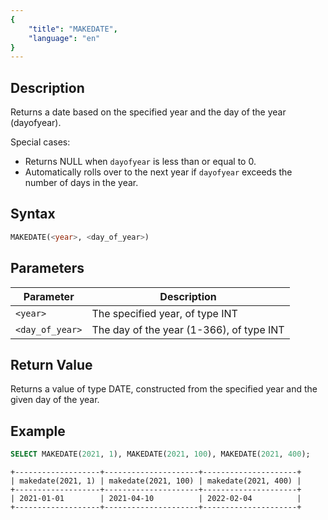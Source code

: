 ```yaml
---
{
    "title": "MAKEDATE",
    "language": "en"
}
---
```


## Description

Returns a date based on the specified year and the day of the year (dayofyear).

Special cases:
- Returns NULL when `dayofyear` is less than or equal to 0.
- Automatically rolls over to the next year if `dayofyear` exceeds the number of days in the year.

## Syntax

```sql
MAKEDATE(<year>, <day_of_year>)
```

## Parameters

| Parameter   | Description                               |
|-------------|-------------------------------------------|
| `<year>`    | The specified year, of type INT          |
| `<day_of_year>` | The day of the year (1-366), of type INT |

## Return Value

Returns a value of type DATE, constructed from the specified year and the given day of the year.

## Example

```sql
SELECT MAKEDATE(2021, 1), MAKEDATE(2021, 100), MAKEDATE(2021, 400);
```

```text
+-------------------+---------------------+---------------------+
| makedate(2021, 1) | makedate(2021, 100) | makedate(2021, 400) |
+-------------------+---------------------+---------------------+
| 2021-01-01        | 2021-04-10          | 2022-02-04          |
+-------------------+---------------------+---------------------+
```
